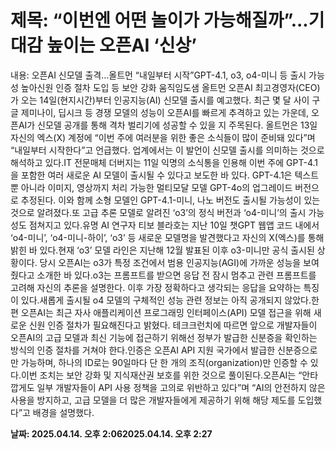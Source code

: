 # **제목: “이번엔 어떤 놀이가 가능해질까”...기대감 높이는 오픈AI ‘신상’**

  내용: 오픈AI 신모델 출격…올트먼 “내일부터 시작”GPT-4.1, o3, o4-미니 등 출시 가능성 높아신원 인증 절차 도입 등 보안 강화 움직임도샘 올트먼 오픈AI 최고경영자(CEO)가 오는 14일(현지시간)부터 인공지능(AI) 신모델 출시를 예고했다. 최근 몇 달 사이 구글 제미나이, 딥시크 등 경쟁 모델의 성능이 오픈AI를 빠르게 추격하고 있는 가운데, 오픈AI가 신모델 공개를 통해 격차 벌리기에 성공할 수 있을 지 주목된다. 올트먼은 13일 자신의 엑스(X) 계정에 “이번 주에 여러분을 위한 좋은 소식들이 많이 준비돼 있다”며 “내일부터 시작한다”고 언급했다. 업계에서는 이 발언이 신모델 출시를 의미하는 것으로 해석하고 있다.IT 전문매체 더버지는 11일 익명의 소식통을 인용해 이번 주에 GPT-4.1을 포함한 여러 새로운 AI 모델이 출시될 수 있다고 보도한 바 있다. GPT-4.1은 텍스트뿐 아니라 이미지, 영상까지 처리 가능한 멀티모달 모델 GPT-4o의 업그레이드 버전으로 추정된다. 이와 함께 소형 모델인 GPT-4.1-미니, 나노 버전도 출시될 가능성이 있는 것으로 알려졌다.또 고급 추론 모델로 알려진 ‘o3’의 정식 버전과 ‘o4-미니’의 출시 가능성도 점쳐지고 있다.유명 AI 연구자 티보 블라호는 지난 10일 챗GPT 웹앱 코드 내에서 ‘o4-미니’, ‘o4-미니-하이’, ‘o3’ 등 새로운 모델명을 발견했다고 자신의 X(엑스)를 통해 밝힌 바 있다.현재 ‘o3’ 모델 라인은 지난해 12월 발표된 이후 o3-미니만 공식 출시된 상황이다. 당시 오픈AI는 o3가 특정 조건에서 범용 인공지능(AGI)에 가까운 성능을 보여줬다고 소개한 바 있다.o3는 프롬프트를 받으면 응답 전 잠시 멈추고 관련 프롬프트를 고려해 자신의 추론을 설명한다. 이후 가장 정확하다고 생각되는 응답을 요약하는 특징이 있다.새롭게 출시될 o4 모델의 구체적인 성능 관련 정보는 아직 공개되지 않았다.한편 오픈AI는 최근 자사 애플리케이션 프로그래밍 인터페이스(API) 모델 접근을 위해 새로운 신원 인증 절차가 필요해진다고 밝혔다. 테크크런치에 따르면 앞으로 개발자들이 오픈AI의 고급 모델과 최신 기능에 접근하기 위해선 정부가 발급한 신분증을 확인하는 방식의 인증 절차를 거쳐야 한다.인증은 오픈AI API 지원 국가에서 발급한 신분증으로만 가능하며, 하나의 ID로는 90일마다 단 한 개의 조직(organization)만 인증할 수 있다.이번 조치는 보안 강화 및 지식재산권 보호를 위한 것으로 풀이된다.오픈AI는 “안타깝게도 일부 개발자들이 API 사용 정책을 고의로 위반하고 있다”며 “AI의 안전하지 않은 사용을 방지하고, 고급 모델을 더 많은 개발자들에게 제공하기 위해 해당 제도를 도입했다”고 배경을 설명했다.

  **날짜: 2025.04.14. 오후 2:062025.04.14. 오후 2:27**